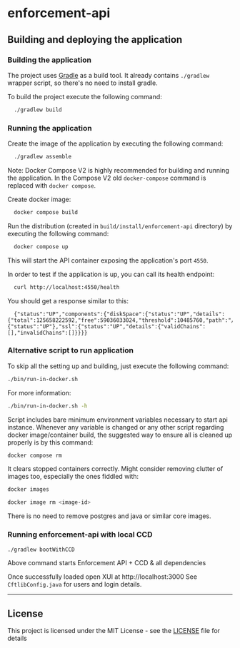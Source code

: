# enforcement-api

## Building and deploying the application

### Building the application

The project uses [Gradle](https://gradle.org) as a build tool. It already contains
`./gradlew` wrapper script, so there's no need to install gradle.

To build the project execute the following command:

```bash
  ./gradlew build
```

### Running the application

Create the image of the application by executing the following command:

```bash
  ./gradlew assemble
```

Note: Docker Compose V2 is highly recommended for building and running the application.
In the Compose V2 old `docker-compose` command is replaced with `docker compose`.

Create docker image:

```bash
  docker compose build
```

Run the distribution (created in `build/install/enforcement-api` directory)
by executing the following command:

```bash
  docker compose up
```

This will start the API container exposing the application's port `4550`.

In order to test if the application is up, you can call its health endpoint:

```bash
  curl http://localhost:4550/health
```

You should get a response similar to this:

```
  {"status":"UP","components":{"diskSpace":{"status":"UP","details":{"total":125658222592,"free":59036033024,"threshold":10485760,"path":"/opt/app/.","exists":true}},"ping":{"status":"UP"},"ssl":{"status":"UP","details":{"validChains":[],"invalidChains":[]}}}}
```

### Alternative script to run application

To skip all the setting up and building, just execute the following command:

```bash
./bin/run-in-docker.sh
```

For more information:

```bash
./bin/run-in-docker.sh -h
```

Script includes bare minimum environment variables necessary to start api instance. Whenever any variable is changed or any other script regarding docker image/container build, the suggested way to ensure all is cleaned up properly is by this command:

```bash
docker compose rm
```

It clears stopped containers correctly. Might consider removing clutter of images too, especially the ones fiddled with:

```bash
docker images

docker image rm <image-id>
```

There is no need to remove postgres and java or similar core images.

### Running enforcement-api with local CCD

 ```bash
 ./gradlew bootWithCCD
 ```
Above command starts Enforcement API + CCD & all dependencies

Once successfully loaded open XUI at http://localhost:3000
See `CftlibConfig.java` for users and login details.

---

## License

This project is licensed under the MIT License - see the [LICENSE](LICENSE) file for details

